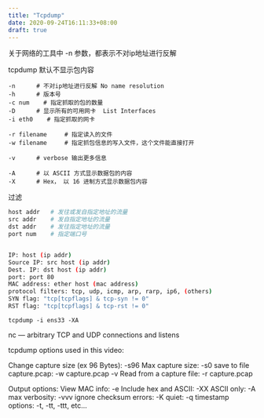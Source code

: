 ```yaml
---
title: "Tcpdump"
date: 2020-09-24T16:11:33+08:00
draft: true
---
```


关于网络的工具中 -n 参数，都表示不对ip地址进行反解

tcpdump 默认不显示包内容

```tcpdump
-n      # 不对ip地址进行反解 No name resolution
-h      # 版本号
-c num    # 指定抓取的包的数量
-D      # 显示所有的可用网卡  List Interfaces
-i eth0    # 指定抓取的网卡

-r filename     # 指定读入的文件
-w filename     # 指定抓包信息的写入文件，这个文件能直接打开

-v      # verbose 输出更多信息

-A      # 以 ASCII 方式显示数据包的内容
-X      # Hex， 以 16 进制方式显示数据包内容
```

过滤
```sh
host addr   # 发往或发自指定地址的流量
src addr    # 发自指定地址的流量
dst addr    # 发往指定地址的流量
port num    # 指定端口号


IP: host (ip addr)
Source IP: src host (ip addr)
Dest. IP: dst host (ip addr)
port: port 80
MAC address: ether host (mac address)
protocol filters: tcp, udp, icmp, arp, rarp, ip6, (others)
SYN flag: "tcp[tcpflags] & tcp-syn != 0"
RST flag: "tcp[tcpflags] & tcp-rst != 0"
```

```tcpdump
tcpdump -i ens33 -XA
```

nc — arbitrary TCP and UDP connections and listens

tcpdump options used in this video:

Change capture size (ex 96 Bytes): -s96
Max capture size: -s0
save to file capture.pcap: -w capture.pcap -v
Read from a capture file: -r capture.pcap

Output options:
View MAC info: -e
Include hex and ASCII: -XX
ASCII only: -A
max verbosity: -vvv
ignore checksum errors: -K
quiet: -q
timestamp options: -t, -tt, -ttt, etc...